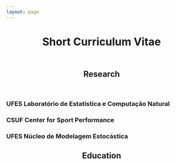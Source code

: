```yaml
---
layout: page
---
```



<header><h1>Short Curriculum Vitae</h1></header>

<header><h2>Research</h2></header>

<p><h3>UFES Laboratório de Estatística e Computação Natural</h3></p>

<p><h3>CSUF Center for Sport Performance</h3></p>

<p><h3>UFES Núcleo de Modelagem Estocástica</h3></p>


<header><h2>Education</h2></header>
